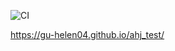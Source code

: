 ![CI](https://github.com/gu-helen04/ahj_test/actions/workflows/web.yml/badge.svg)

https://gu-helen04.github.io/ahj_test/
